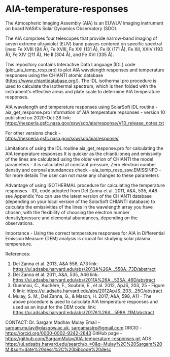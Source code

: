 # AIA-temperature-responses

The Atmospheric Imaging Assembly (AIA) is an EUV/UV imaging instrument on board NASA's Solar Dynamics Observatory (SDO).

The AIA comprises four telescopes that provide narrow-band imaging of seven extreme ultraviolet (EUV) band passes centered on specific spectral lines: Fe XVIII (94 Å), Fe XVIII, Fe XXI (131 Å), Fe IX (171 Å), Fe XII, XXIV (193 Å), Fe XIV (211 Å), He II (304 Å), and Fe XVI (335 Å). 

This repository contains Interactive Data Language (IDL) code (plot_aia_temp_resp.pro) to plot AIA wavelength responses and temperature responses using the CHIANTI atomic database (https://www.chiantidatabase.org/). The IDL isothermal.pro procedure is used to calculate the isothermal spectrum, which is then folded with the instrument's effective areas and plate scale to determine AIA temperature responses.

AIA wavelength and temperature responses using SolarSoft IDL routine - aia_get_response.pro
Information of AIA temperature repsonses - version 10 published on 2020-Oct-28 
link: https://hesperia.gsfc.nasa.gov/ssw/sdo/aia/response/V10_release_notes.txt

For other versions check - https://hesperia.gsfc.nasa.gov/ssw/sdo/aia/response/

Limitations of using the IDL routine aia_get_response.pro for calculating the AIA temperature responses
It is quicker as the chianti.ioneq and emissivity of the lines are calculated using the older verion of CHIANTI the model parameters - it is calculated at constant pressure, Zero electron number density and coronal abundances
check - aia_temp_resp_ssw.EMISSINFO - for more details
The user can not make any changes to these parameters 

Advantage of using ISOTHERMAL procedure for calculating the temperature responses - IDL code adopted from Del Zanna et al. 2011, A&A, 535, A46 - see Appendix
You can use the latest version of the CHIANTI database (depending on your local version of the SolarSoft CHIANTI database) to calculate the emissivities of the lines in the wavelength array you have chosen, with the flexibility of choosing the electron number density/pressure and elemental abundances, depending on the observations.

Importance - Using the correct temperature responses for AIA in Differential Emission Measure (DEM) analysis is crucial for studying solar plasma temperature.

References:
1) Del Zanna et al. 2013, A&A 558, A73
   link: https://ui.adsabs.harvard.edu/abs/2013A%26A...558A..73D/abstract 
3) Del Zanna et al. 2011, A&A, 535, A46
   link: https://ui.adsabs.harvard.edu/abs/2011A%26A...535A..46D/abstract
4) Guennou, C., Auchère, F., Soubrié, E., et al. 2012, ApJS, 203, 25 - Figure 8
   link: https://ui.adsabs.harvard.edu/abs/2012ApJS..203...25G/abstract
5) Mulay, S. M., Del Zanna, G., & Mason, H. 2017, A&A, 598, A11 - The above procedure is used to calculate AIA temperature responses and used as an input for the DEM code.
   link: https://ui.adsabs.harvard.edu/abs/2017A%26A...598A..11M/abstract

CONTACT:
Dr. Sargam Madhav Mulay
Email - sargam.mulay@glasgow.ac.uk, sargamastro@gmail.com
ORCID - https://orcid.org/0000-0002-9242-2643
GitHub page - https://github.com/SargamMulay/AIA-temperature-responses.git
ADS - https://ui.adsabs.harvard.edu/search/p_=0&q=Mulay%2C%20Sargam%20M.&sort=date%20desc%2C%20bibcode%20desc
